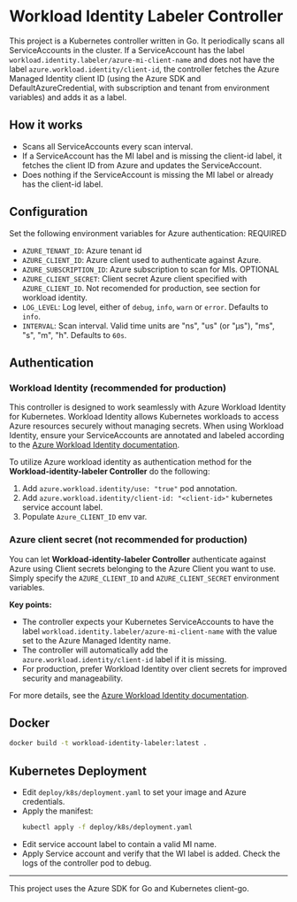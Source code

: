# Workload Identity Labeler Controller

This project is a Kubernetes controller written in Go. It periodically scans all ServiceAccounts in the cluster. If a ServiceAccount has the label `workload.identity.labeler/azure-mi-client-name` and does not have the label `azure.workload.identity/client-id`, the controller fetches the Azure Managed Identity client ID (using the Azure SDK and DefaultAzureCredential, with subscription and tenant from environment variables) and adds it as a label.

## How it works
- Scans all ServiceAccounts every scan interval.
- If a ServiceAccount has the MI label and is missing the client-id label, it fetches the client ID from Azure and updates the ServiceAccount.
- Does nothing if the ServiceAccount is missing the MI label or already has the client-id label.

## Configuration
Set the following environment variables for Azure authentication:
REQUIRED
- `AZURE_TENANT_ID`: Azure tenant id
- `AZURE_CLIENT_ID`: Azure client used to authenticate against Azure.
- `AZURE_SUBSCRIPTION_ID`: Azure subscription to scan for MIs.
OPTIONAL
- `AZURE_CLIENT_SECRET`: Client secret Azure client specified with `AZURE_CLIENT_ID`. Not recomended for production, see section for workload identity.
- `LOG_LEVEL`: Log level, either of `debug`, `info`, `warn` or `error`. Defaults to `info`.
- `INTERVAL`: Scan interval. Valid time units are "ns", "us" (or "µs"), "ms", "s", "m", "h". Defaults to `60s`.

## Authentication

### Workload Identity (recommended for production)

This controller is designed to work seamlessly with Azure Workload Identity for Kubernetes. Workload Identity allows Kubernetes workloads to access Azure resources securely without managing secrets. When using Workload Identity, ensure your ServiceAccounts are annotated and labeled according to the [Azure Workload Identity documentation](https://azure.github.io/azure-workload-identity/docs/).

To utilize Azure workload identity as authentication method for the **Workload-identity-labeler Controller** do the following:
1. Add `azure.workload.identity/use: "true"` pod annotation.
2. Add `azure.workload.identity/client-id: "<client-id>"` kubernetes service account label.
3. Populate `Azure_CLIENT_ID` env var.

### Azure client secret (not recommended for production)
You can let **Workload-identity-labeler Controller** authenticate against Azure using Client secrets belonging to the Azure Client you want to use. Simply specify the `AZURE_CLIENT_ID` and `AZURE_CLIENT_SECRET` environment variables.


**Key points:**
- The controller expects your Kubernetes ServiceAccounts to have the label `workload.identity.labeler/azure-mi-client-name` with the value set to the Azure Managed Identity name.
- The controller will automatically add the `azure.workload.identity/client-id` label if it is missing.
- For production, prefer Workload Identity over client secrets for improved security and manageability.

For more details, see the [Azure Workload Identity documentation](https://azure.github.io/azure-workload-identity/docs/).

## Docker
```bash
docker build -t workload-identity-labeler:latest .
```

## Kubernetes Deployment
- Edit `deploy/k8s/deployment.yaml` to set your image and Azure credentials.
- Apply the manifest:
  ```bash
  kubectl apply -f deploy/k8s/deployment.yaml
  ```
- Edit service account label to contain a valid MI name.
- Apply Service account and verify that the WI label is added. Check the logs of the controller pod to debug.

---
This project uses the Azure SDK for Go and Kubernetes client-go.
